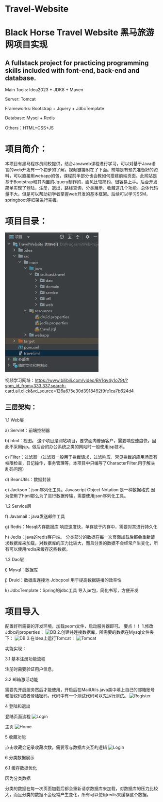 # Travel-Website
# Black Horse Travel Website 黑马旅游网项目实现

## A fullstack project for practicing programming skills included with font-end, back-end and database.

Main Tools: Idea2023 + JDK8 + Maven

Server: Tomcat 

Frameworks: Bootstrap + Jquery + JdbcTemplate

Database: Mysql + Redis  

Others：HTML+CSS+JS

# 项目简介：
本项目有黑马程序员网校提供，结合Javaweb课程进行学习，可以对基于Java语言的web开发有一个初步的了解。视频链接附在了下面。前端是有预先准备好的资料，可以直接用webapp的包，课程前半部分也会教如何搭建前端页面。此网站是基于Bootstrap和其内置的Jquery制作的，画风比较简约，很容易上手。后台开发简单实现了登陆，注册，退出，路线查询，分类展示，收藏这几个功能。总体代码量不大，但是可以帮助初学者掌握web开发的基本框架。后续可以学习SSM，springboot等框架进行完善。

# 项目目录：
 ![Project Directory](https://github.com/JasonZhang0305/githubimg/blob/main/img/projectd.jpeg)

视频学习网址：https://www.bilibili.com/video/BV1qv4y1o79t/?spm_id_from=333.337.search-card.all.click&vd_source=126a675e30d3918492f9fe1ca7b624d4

## 三层架构：
1.1 Web层

a) Servlet：前端控制器

b) html：视图。 这个项目是网站项目，要求面向普通客户，需要响应速度快，因此不采用jsp。做后台的办公系统之类的网站时一般使用jsp技术。

c) Filter：过滤器 （过滤器一般用于拦截请求，过滤响应，常见拦截的应用场景有权限检查，日记操作，事务管理等。本项目中只编写了CharacterFilter,用于解决乱码问题）

d) BeanUtils：数据封装

e) Jackson：json序列化工具。Javascript Object Notation 是一种数据格式 因为使用了html那么为了进行数据传输，需要使用json序列化工具。


1.2 Service层

f) Javamail：java发送邮件工具

g) Redis：Nosql内存数据库 响应速度快，单存放于内存中，需要对其进行持久化

h) Jedis：java的redis客户端。 分类部分的数据在每一次页面加载后都会重新请求数据库来加载，对数据库的压力比较大，而且分类的数据不会经常产生变化，所有可以使用redis来缓存这些数据。


1.3 Dao层

i) Mysql：数据库

j) Druid：数据库连接池 Jdbcpool 用于提高数据链接的效率性

k) JdbcTemplate：Spring的jdbc工具 导入jar包，简化书写，方便开发

# 项目导入
配置好所需要的开发环境，加载peom文件，启动服务器即可。
要点！！
1.修改Jdbc的properties：
![DB](https://drive.google.com/file/d/1lZOm39xGXndQwMvzoDnRQ8-6PESA5sbA/view?usp=share_link)
2.创建并连接数据库，所需要的数据在Mysql文件夹下：
 ![DB](https://drive.google.com/file/d/1P4_OENG6cBjU25Sk5cH3crDZCY8FlA7j/view?usp=share_link)
3.在Idea上运行Tomcat：
 ![Tomcat](https://drive.google.com/file/d/1DtYchMYyjRqLujnPGjNG5XtMULAr1Joe/view?usp=share_link)


功能实现：

3.1 基本注册功能流程

 注册时需要验证用户信息。

 3.2 邮箱激活功能

 需要先开启服务然后才能使用，开启后在MailUtils.java类中填上自己的邮箱账号和授权码或者登陆密码，代码中有一个测试代码可以先运行测试。 
 ![Register](https://drive.google.com/file/d/1Fx2a1kuhZAT92GitpPRgTcag-GUrqCf6/view?usp=share_link)


4 登陆和退出

登陆页面流程
![Login](https://drive.google.com/file/d/1Fmk5ggMKgt6NxOdTJTX588NDv-dF9VPl/view?usp=share_link)

主页
![Home](https://drive.google.com/file/d/1D6_m9X-V9Vh2_NNHeIaKvdgJjjJVVM4w/view?usp=share_link)

5 收藏功能

点击收藏会记录收藏次数，需要写与数据库交互的逻辑
![Login](https://drive.google.com/file/d/1uYYDjs3pyF2a-RXxKCXmdi_vnBMHPVLN/view?usp=share_link)

 
6 分类数据展示

 6.1 缓存数据优化

因为分类数据

分类的数据在每一次页面加载后都会重新请求数据库来加载，对数据库的压力比较大，而且分类的数据不会经常产生变化，所有可以使用redis来缓存这个数据。
